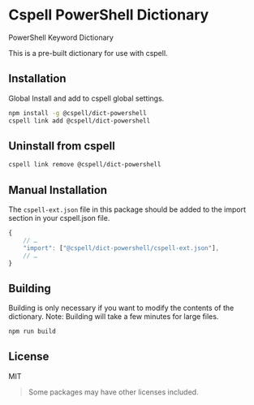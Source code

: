 # Cspell PowerShell Dictionary

PowerShell Keyword Dictionary

This is a pre-built dictionary for use with cspell.

## Installation

Global Install and add to cspell global settings.

```sh
npm install -g @cspell/dict-powershell
cspell link add @cspell/dict-powershell
```

## Uninstall from cspell

```sh
cspell link remove @cspell/dict-powershell
```

## Manual Installation

The `cspell-ext.json` file in this package should be added to the import section in your cspell.json file.

```javascript
{
    // …
    "import": ["@cspell/dict-powershell/cspell-ext.json"],
    // …
}
```

## Building

Building is only necessary if you want to modify the contents of the dictionary. Note: Building will take a few minutes for large files.

```sh
npm run build
```

## License

MIT

> Some packages may have other licenses included.
